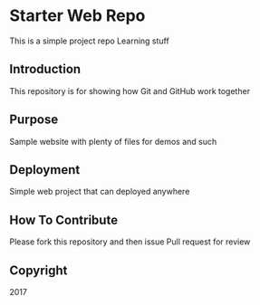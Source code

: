# Starter Web Repo

This is a simple project repo
Learning stuff

## Introduction

This repository is for showing how Git and GitHub work together

## Purpose

Sample website with plenty of files for demos and such

## Deployment

Simple web project that can deployed anywhere

## How To Contribute

Please fork this repository and then issue Pull request for review

## Copyright

2017
